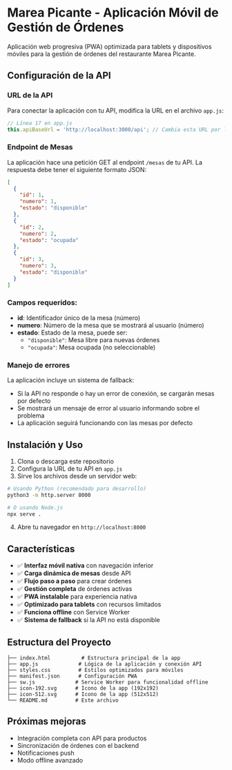 # Marea Picante - Aplicación Móvil de Gestión de Órdenes

Aplicación web progresiva (PWA) optimizada para tablets y dispositivos móviles para la gestión de órdenes del restaurante Marea Picante.

## Configuración de la API

### URL de la API

Para conectar la aplicación con tu API, modifica la URL en el archivo `app.js`:

```javascript
// Línea 17 en app.js
this.apiBaseUrl = 'http://localhost:3000/api'; // Cambia esta URL por la de tu API
```

### Endpoint de Mesas

La aplicación hace una petición GET al endpoint `/mesas` de tu API. La respuesta debe tener el siguiente formato JSON:

```json
[
  {
    "id": 1,
    "numero": 1,
    "estado": "disponible"
  },
  {
    "id": 2,
    "numero": 2,
    "estado": "ocupada"
  },
  {
    "id": 3,
    "numero": 3,
    "estado": "disponible"
  }
]
```

### Campos requeridos:

- **id**: Identificador único de la mesa (número)
- **numero**: Número de la mesa que se mostrará al usuario (número)
- **estado**: Estado de la mesa, puede ser:
  - `"disponible"`: Mesa libre para nuevas órdenes
  - `"ocupada"`: Mesa ocupada (no seleccionable)

### Manejo de errores

La aplicación incluye un sistema de fallback:

- Si la API no responde o hay un error de conexión, se cargarán mesas por defecto
- Se mostrará un mensaje de error al usuario informando sobre el problema
- La aplicación seguirá funcionando con las mesas por defecto

## Instalación y Uso

1. Clona o descarga este repositorio
2. Configura la URL de tu API en `app.js`
3. Sirve los archivos desde un servidor web:

```bash
# Usando Python (recomendado para desarrollo)
python3 -m http.server 8000

# O usando Node.js
npx serve .
```

4. Abre tu navegador en `http://localhost:8000`

## Características

- ✅ **Interfaz móvil nativa** con navegación inferior
- ✅ **Carga dinámica de mesas** desde API
- ✅ **Flujo paso a paso** para crear órdenes
- ✅ **Gestión completa** de órdenes activas
- ✅ **PWA instalable** para experiencia nativa
- ✅ **Optimizado para tablets** con recursos limitados
- ✅ **Funciona offline** con Service Worker
- ✅ **Sistema de fallback** si la API no está disponible

## Estructura del Proyecto

```
├── index.html          # Estructura principal de la app
├── app.js             # Lógica de la aplicación y conexión API
├── styles.css         # Estilos optimizados para móviles
├── manifest.json      # Configuración PWA
├── sw.js             # Service Worker para funcionalidad offline
├── icon-192.svg      # Icono de la app (192x192)
├── icon-512.svg      # Icono de la app (512x512)
└── README.md         # Este archivo
```

## Próximas mejoras

- Integración completa con API para productos
- Sincronización de órdenes con el backend
- Notificaciones push
- Modo offline avanzado